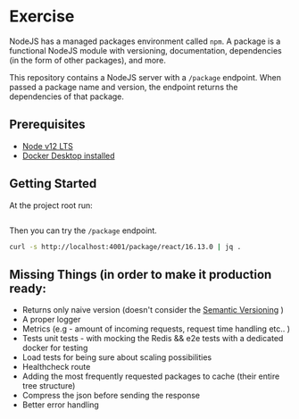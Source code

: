 # Exercise

NodeJS has a managed packages environment called `npm`. A package is a
functional NodeJS module with versioning, documentation, dependencies (in the
form of other packages), and more.

This repository contains a NodeJS server with a `/package` endpoint. When
passed a package name and version, the endpoint returns the dependencies of that
package.


## Prerequisites

* [Node v12 LTS](https://nodejs.org/download/release/latest-v12.x/)
* [Docker Desktop installed](https://www.docker.com/products/docker-desktop)

## Getting Started

At the project root run:
```docker-compose up --build
```

Then you can try the `/package` endpoint. 
```sh
curl -s http://localhost:4001/package/react/16.13.0 | jq .
```



## Missing Things (in order to make it production ready: 

- Returns only naive version (doesn't consider the [Semantic Versioning](https://semver.org/) ) 
- A proper logger
- Metrics (e.g - amount of incoming requests, request time handling etc.. )
- Tests unit tests - with mocking the Redis && e2e tests with a dedicated docker for testing 
- Load tests for being sure about scaling possibilities
- Healthcheck route 
- Adding the most frequently requested packages to cache (their entire tree structure)
- Compress the json before sending the response
- Better error handling
